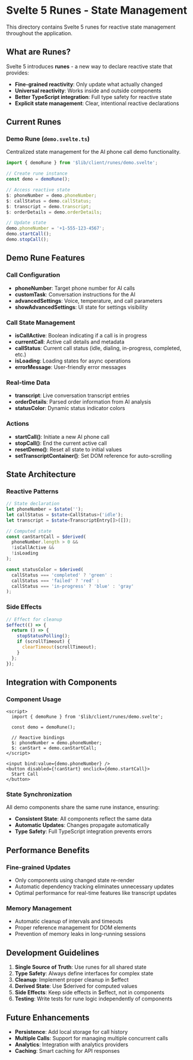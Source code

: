 # Svelte 5 Runes - State Management

This directory contains Svelte 5 runes for reactive state management throughout the application.

## What are Runes?

Svelte 5 introduces **runes** - a new way to declare reactive state that provides:

- **Fine-grained reactivity**: Only update what actually changed
- **Universal reactivity**: Works inside and outside components
- **Better TypeScript integration**: Full type safety for reactive state
- **Explicit state management**: Clear, intentional reactive declarations

## Current Runes

### Demo Rune (`demo.svelte.ts`)
Centralized state management for the AI phone call demo functionality.

```typescript
import { demoRune } from '$lib/client/runes/demo.svelte';

// Create rune instance
const demo = demoRune();

// Access reactive state
$: phoneNumber = demo.phoneNumber;
$: callStatus = demo.callStatus;
$: transcript = demo.transcript;
$: orderDetails = demo.orderDetails;

// Update state
demo.phoneNumber = '+1-555-123-4567';
demo.startCall();
demo.stopCall();
```

## Demo Rune Features

### Call Configuration
- **phoneNumber**: Target phone number for AI calls
- **customTask**: Conversation instructions for the AI
- **advancedSettings**: Voice, temperature, and call parameters
- **showAdvancedSettings**: UI state for settings visibility

### Call State Management
- **isCallActive**: Boolean indicating if a call is in progress
- **currentCall**: Active call details and metadata
- **callStatus**: Current call status (idle, dialing, in-progress, completed, etc.)
- **isLoading**: Loading states for async operations
- **errorMessage**: User-friendly error messages

### Real-time Data
- **transcript**: Live conversation transcript entries
- **orderDetails**: Parsed order information from AI analysis
- **statusColor**: Dynamic status indicator colors

### Actions
- **startCall()**: Initiate a new AI phone call
- **stopCall()**: End the current active call
- **resetDemo()**: Reset all state to initial values
- **setTranscriptContainer()**: Set DOM reference for auto-scrolling

## State Architecture

### Reactive Patterns
```typescript
// State declaration
let phoneNumber = $state('');
let callStatus = $state<CallStatus>('idle');
let transcript = $state<TranscriptEntry[]>([]);

// Computed state
const canStartCall = $derived(
  phoneNumber.length > 0 && 
  !isCallActive && 
  !isLoading
);

const statusColor = $derived(
  callStatus === 'completed' ? 'green' :
  callStatus === 'failed' ? 'red' :
  callStatus === 'in-progress' ? 'blue' : 'gray'
);
```

### Side Effects
```typescript
// Effect for cleanup
$effect(() => {
  return () => {
    stopStatusPolling();
    if (scrollTimeout) {
      clearTimeout(scrollTimeout);
    }
  };
});
```

## Integration with Components

### Component Usage
```svelte
<script>
  import { demoRune } from '$lib/client/runes/demo.svelte';
  
  const demo = demoRune();
  
  // Reactive bindings
  $: phoneNumber = demo.phoneNumber;
  $: canStart = demo.canStartCall;
</script>

<input bind:value={demo.phoneNumber} />
<button disabled={!canStart} onclick={demo.startCall}>
  Start Call
</button>
```

### State Synchronization
All demo components share the same rune instance, ensuring:
- **Consistent State**: All components reflect the same data
- **Automatic Updates**: Changes propagate automatically
- **Type Safety**: Full TypeScript integration prevents errors

## Performance Benefits

### Fine-grained Updates
- Only components using changed state re-render
- Automatic dependency tracking eliminates unnecessary updates
- Optimal performance for real-time features like transcript updates

### Memory Management
- Automatic cleanup of intervals and timeouts
- Proper reference management for DOM elements
- Prevention of memory leaks in long-running sessions

## Development Guidelines

1. **Single Source of Truth**: Use runes for all shared state
2. **Type Safety**: Always define interfaces for complex state
3. **Cleanup**: Implement proper cleanup in $effect
4. **Derived State**: Use $derived for computed values
5. **Side Effects**: Keep side effects in $effect, not in components
6. **Testing**: Write tests for rune logic independently of components

## Future Enhancements

- **Persistence**: Add local storage for call history
- **Multiple Calls**: Support for managing multiple concurrent calls
- **Analytics**: Integration with analytics providers
- **Caching**: Smart caching for API responses 